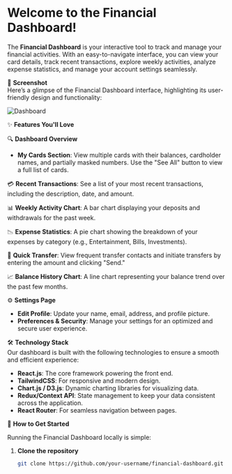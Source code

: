 # Welcome to the Financial Dashboard!

The **Financial Dashboard** is your interactive tool to track and manage your financial activities. With an easy-to-navigate interface, you can view your card details, track recent transactions, explore weekly activities, analyze expense statistics, and manage your account settings seamlessly.

📸 **Screenshot**  
Here’s a glimpse of the Financial Dashboard interface, highlighting its user-friendly design and functionality:

![Dashboard](path/to/dashboard_screenshot.png)  

✨ **Features You'll Love**

🔍 **Dashboard Overview**  
- **My Cards Section**: View multiple cards with their balances, cardholder names, and partially masked numbers. Use the "See All" button to view a full list of cards.  

💳 **Recent Transactions**: See a list of your most recent transactions, including the description, date, and amount.  

📊 **Weekly Activity Chart**: A bar chart displaying your deposits and withdrawals for the past week.

📉 **Expense Statistics**: A pie chart showing the breakdown of your expenses by category (e.g., Entertainment, Bills, Investments).

💸 **Quick Transfer**: View frequent transfer contacts and initiate transfers by entering the amount and clicking "Send."  

📈 **Balance History Chart**: A line chart representing your balance trend over the past few months.

⚙️ **Settings Page**  
- **Edit Profile**: Update your name, email, address, and profile picture.  
- **Preferences & Security**: Manage your settings for an optimized and secure user experience.

🛠️ **Technology Stack**  
Our dashboard is built with the following technologies to ensure a smooth and efficient experience:

- **React.js**: The core framework powering the front end.
- **TailwindCSS**: For responsive and modern design.
- **Chart.js / D3.js**: Dynamic charting libraries for visualizing data.
- **Redux/Context API**: State management to keep your data consistent across the application.
- **React Router**: For seamless navigation between pages.

🚀 **How to Get Started**

Running the Financial Dashboard locally is simple:

1. **Clone the repository**  
   ```bash
   git clone https://github.com/your-username/financial-dashboard.git
